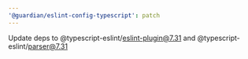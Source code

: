 ```yaml
---
'@guardian/eslint-config-typescript': patch
---
```


Update deps to @typescript-eslint/eslint-plugin@7.31 and @typescript-eslint/parser@7.31
